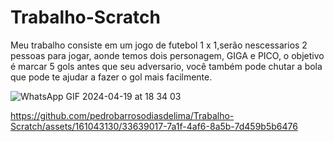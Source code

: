 # Trabalho-Scratch

Meu trabalho consiste em um jogo de futebol 1 x 1,serão nescessarios 2 pessoas para jogar, aonde temos dois personagem, GIGA e PICO, o objetivo é marcar 5 gols antes que seu adversario, você também pode chutar a bola que pode te ajudar a fazer o gol mais facilmente. 


![WhatsApp GIF 2024-04-19 at 18 34 03](https://github.com/pedrobarrosodiasdelima/Trabalho-Scratch/assets/161043130/5d7b64b1-06aa-44fd-8369-666b8b423ba3)


https://github.com/pedrobarrosodiasdelima/Trabalho-Scratch/assets/161043130/33639017-7a1f-4af6-8a5b-7d459b5b6476

